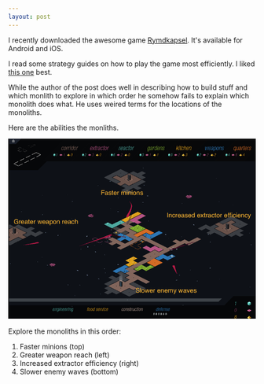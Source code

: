 ```yaml
---
layout: post
---
```


I recently downloaded the awesome game [Rymdkapsel](http://rymdkapsel.com/). It's available for Android and iOS.

I read some strategy guides on how to play the game most efficiently. I liked [this one](http://toucharcade.com/2013/08/01/rymdkapsel-tips-guide/) best.

While the author of the post does well in describing how to build stuff and which monlith to explore in which order he somehow fails to explain which monolith does what. He uses weired terms for the locations of the monoliths.

Here are the abilities the monliths.

<img src="/img/rymdkapsel-monolith-abilities.png" class="img-responsive" alt="Rymdkapsel monolith abilities">

Explore the monoliths in this order:

1.  Faster minions (top)
2.  Greater weapon reach (left)
3.  Increased extractor efficiency (right)
4.  Slower enemy waves (bottom)
